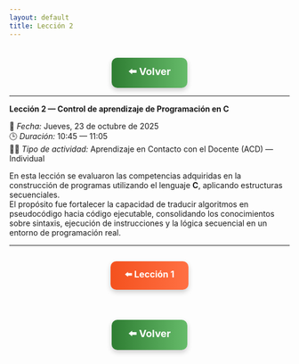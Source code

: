 ```yaml
---
layout: default
title: Lección 2
---
```


<div align="center">

<!-- Botón de regreso al índice -->
<a href="../Unidad1" style="
    background: linear-gradient(90deg, #2E7D32, #66BB6A);
    color: white;
    padding: 12px 30px;
    text-decoration: none;
    font-size: 18px;
    font-weight: bold;
    border-radius: 10px;
    box-shadow: 0 4px 10px rgba(0,0,0,0.2);
    display: inline-block;
    margin-top: 20px;
">
⬅️ Volver
</a>

</div>

---

**Lección 2 — Control de aprendizaje de Programación en C**

📅 *Fecha:* Jueves, 23 de octubre de 2025  
🕒 *Duración:* 10:45 — 11:05  
👨‍🏫 *Tipo de actividad:* Aprendizaje en Contacto con el Docente (ACD) — Individual  

En esta lección se evaluaron las competencias adquiridas en la construcción de programas utilizando el lenguaje **C**, aplicando estructuras secuenciales.  
El propósito fue fortalecer la capacidad de traducir algoritmos en pseudocódigo hacia código ejecutable, consolidando los conocimientos sobre sintaxis, ejecución de instrucciones y la lógica secuencial en un entorno de programación real.

---

<div align="center" style="display: flex; justify-content: center; gap: 20px; flex-wrap: wrap; margin-bottom: 20px;">

<!-- Botón Clase anterior -->
<a href="./Leccion1_Algoritmosenpseudocódigo" style="
    background: linear-gradient(90deg, #F4511E, #FF7043);
    color: white;
    padding: 12px 25px;
    text-decoration: none;
    font-size: 16px;
    font-weight: bold;
    border-radius: 10px;
    box-shadow: 0 4px 10px rgba(0,0,0,0.2);
    display: inline-block;
">
⬅️ Lección 1
</a>

</div>

<div align="center">

<!-- Botón de regreso al índice -->
<a href="../Unidad1" style="
    background: linear-gradient(90deg, #2E7D32, #66BB6A);
    color: white;
    padding: 12px 30px;
    text-decoration: none;
    font-size: 18px;
    font-weight: bold;
    border-radius: 10px;
    box-shadow: 0 4px 10px rgba(0,0,0,0.2);
    display: inline-block;
    margin-top: 20px;
">
⬅️ Volver
</a>

</div>
